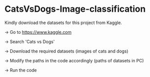 # CatsVsDogs-Image-classification
Kindly download the datasets for this project from Kaggle.

-> Go to https://www.kaggle.com

-> Search 'Cats vs Dogs' 

-> Download the required datasets (images of cats and dogs)

-> Modify the paths in the code accordingly (paths of datasets in PC)

-> Run the code

